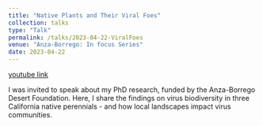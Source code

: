```yaml
---
title: "Native Plants and Their Viral Foes"
collection: talks
type: "Talk"
permalink: /talks/2023-04-22-ViralFoes
venue: "Anza-Borrego: In focus Series"
date: 2023-04-22
---
```


[youtube link](https://www.youtube.com/watch?v=-Kp4BkEVMgw)

I was invited to speak about my PhD research, funded by the Anza-Borrego Desert Foundation. Here, I share the findings on virus biodiversity in three California native perennials - and how local landscapes impact virus communities. 
